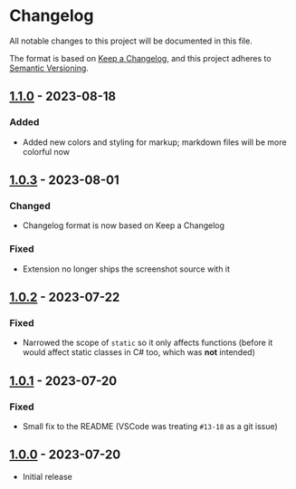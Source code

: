 # Changelog

All notable changes to this project will be documented in this file.

The format is based on [Keep a Changelog](https://keepachangelog.com/en/1.1.0/),
and this project adheres to [Semantic Versioning](https://semver.org/spec/v2.0.0.html).

## [1.1.0] - 2023-08-18

### Added

- Added new colors and styling for markup; markdown files will be more colorful
  now

## [1.0.3] - 2023-08-01

### Changed

- Changelog format is now based on Keep a Changelog

### Fixed

- Extension no longer ships the screenshot source with it

## [1.0.2] - 2023-07-22

### Fixed

- Narrowed the scope of `static` so it only affects functions (before it would
  affect static classes in C# too, which was **not** intended)

## [1.0.1] - 2023-07-20

### Fixed

- Small fix to the README (VSCode was treating `#⁠13-18` as a git issue)

## [1.0.0] - 2023-07-20

- Initial release

[Unreleased]: https://github.com/deimonn/oro-theme/compare/v1.1.0...HEAD
[1.1.0]: https://github.com/deimonn/oro-theme/compare/v1.0.3...v1.1.0
[1.0.3]: https://github.com/deimonn/oro-theme/compare/v1.0.2...v1.0.3
[1.0.2]: https://github.com/deimonn/oro-theme/compare/v1.0.1...v1.0.2
[1.0.1]: https://github.com/deimonn/oro-theme/compare/v1.0.0...v1.0.1
[1.0.0]: https://github.com/deimonn/oro-theme/releases/tag/v1.0.0